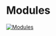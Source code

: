 # Modules
[![Modules](https://ambrapaliaidata.blob.core.windows.net/ai-storage/articles/image_ZtXnNBn.png)](https://drive.google.com/file/d/1jw4gW0JMAQSZzVUKcaFqf_450aiNvxta/view?usp=sharing "Modules")
